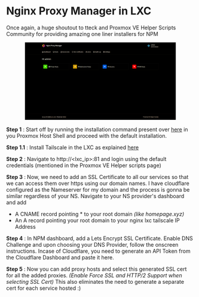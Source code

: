 # Nginx Proxy Manager in LXC

Once again, a huge shoutout to tteck and Proxmox VE Helper Scripts Community for providing amazing one liner installers for NPM

<center><img src="../images/NPM.png" alt="alt-text" style="width:80%; height:auto;"></center>

**Step 1** : Start off by running the installation command present over [here](https://community-scripts.github.io/ProxmoxVE/scripts?id=nginxproxymanager) in you Proxmox Host Shell and proceed with the default installation. 

**Step 1.1** : Install Tailscale in the LXC as explained [here](../Tailscale/Readme.md)

**Step 2** : Navigate to http://<lxc_ip>:81 and login using the default credentials (mentioned in the Proxmox VE Helper scripts page) 

**Step 3** : Now, we need to add an SSL Certificate to all our services so that we can access them over https using our domain names. I have cloudflare configured as the Nameserver for my domain and the process is gonna be similar regardless of your NS. Navigate to your NS provider's dashboard and add
- A CNAME record pointing * to your root domain *(like homepage.xyz)*
- An A record pointing your root domain to your nginx lxc tailscale IP Address

**Step 4** : In NPM dashboard, add a Lets Encrypt SSL Certificate. Enable DNS Challenge and upon choosing your DNS Provider, follow the onscreen instructions. Incase of Cloudflare, you need to generate an API Token from the Cloudflare Dashboard and paste it here.

**Step 5** : Now you can add proxy hosts and select this generated SSL cert for all the added proxies. *(Enable Force SSL and HTTP/2 Support when selecting SSL Cert)* This also eliminates the need to generate a separate cert for each service hosted :)
